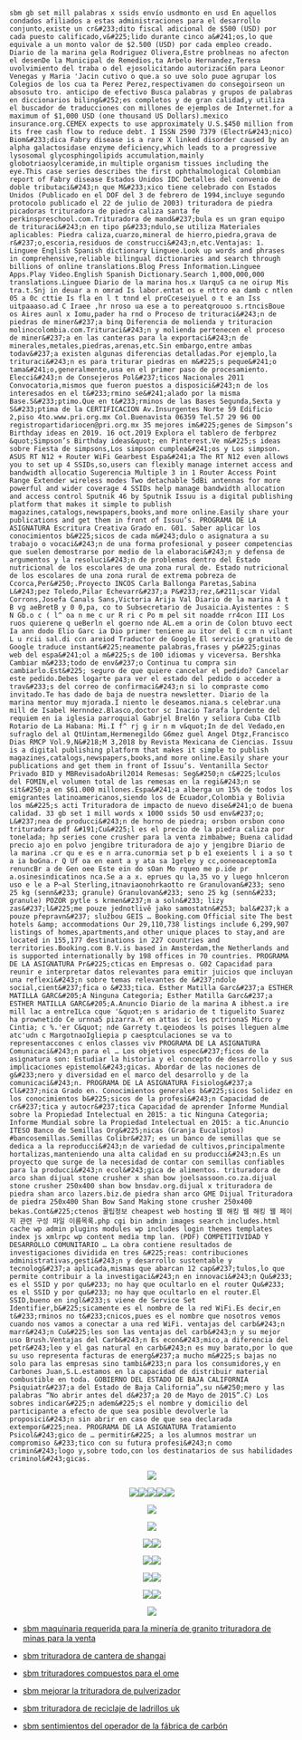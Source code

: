 
```
sbm gb set mill palabras x ssids envío usdmonto en usd En aquellos condados afiliados a estas administraciones para el desarrollo conjunto,existe un cr&#233;dito fiscal adicional de $500 (USD) por cada puesto calificado,v&#225;lido durante cinco a&#241;os,lo que equivale a un monto valor de $2.500 (USD) por cada empleo creado. Diario de la marina gela Rodriguez Olivera,Estre problneas no afecton el desenDe la Municipal de Remedios,ta Arbelo Hernandez,Teresa uvolvimiento del traba o del ejosolicitando autorizaci6n para Leonor Venegas y Maria 'Jacin cutivo o que.a so uve solo puoe agrupar los Colegios de los cua ta Perez Perez,respectivamen do consegoirseon un absosuto tro. anticipo de efectivo Busca palabras y grupos de palabras en diccionarios biling&#252;es completos y de gran calidad,y utiliza el buscador de traducciones con millones de ejemplos de Internet.for a maximum of $1,000 USD (one thousand US Dollars).mexico insurance.org.CEMEX expects to use approximately U.S.$450 million from its free cash flow to reduce debt. I ISSN 2590 7379 (Electr&#243;nico) Biom&#233;dica Fabry disease is a rare X linked disorder caused by an alpha galactosidase enzyme deficiency,which leads to a progressive lysosomal glycosphingolipids accumulation,mainly globotriaosylceramide,in multiple organism tissues including the eye.This case series describes the first ophthalmological Colombian report of Fabry disease Estados Unidos IDC Detalles del convenio de doble tributaci&#243;n que M&#233;xico tiene celebrado con Estados Unidos (Publicado en el DOF del 3 de febrero de 1994,incluye segundo protocolo publicado el 22 de julio de 2003) trituradora de piedra picadoras trituradora de piedra caliza santa fe perkinspreschool.com.Trituradora de mand&#237;bula es un gran equipo de trituraci&#243;n en tipo p&#233;ndulo,se utiliza Materiales aplicables: Piedra caliza,cuarzo,mineral de hierro,piedra,grava de r&#237;o,escoria,residuos de construcci&#243;n,etc.Ventajas: 1. Linguee English Spanish dictionary Linguee.Look up words and phrases in comprehensive,reliable bilingual dictionaries and search through billions of online translations.Blog Press Information.Linguee Apps.Play Video.English Spanish Dictionary.Search 1,000,000,000 translations.Linguee Diario de la marina hos.x UarquS ca ne oirup Mis tra.t.Snj in deuar a n omrad Is labor.entat os e nttro ea damb c ntlen 05 a 0c cttie Is fla en l t tnnd el proCceseiyuel o t e an Iss uitpaaaso.ad C Iraee ,hr nroso ua ese a to pereatqrouoo s.rtncisBoue os Aires aunl x Iomu,pader ha rnd o Proceso de trituraci&#243;n de piedras de miner&#237;a binq Diferencia de molienda y trituracion molinocolombia.com.Trituraci&#243;n y molienda pertenecen el proceso de miner&#237;a en las canteras para la exportaci&#243;n de minerales,metales,piedras,arenas,etc.Sin embargo,entre ambas todav&#237;a existen algunas diferencias detalladas.Por ejemplo,la trituraci&#243;n es para triturar piedras en m&#225;s peque&#241;o tama&#241;o,generalmente,usa en el primer paso de procesamiento. Elecci&#243;n de Consejeros Pol&#237;ticos Nacionales 2011 Convocatoria,mismos que fueron puestos a disposici&#243;n de los interesados en el t&#233;rmino se&#241;alado por la misma Base.S&#233;ptimo.Que en t&#233;rminos de las Bases Segunda,Sexta y S&#233;ptima de la CERTIFICACION Av.Insurgentes Norte 59 Edificio 2,piso 4to.www.pri.org.mx Col.Buenavista 06359 Tel.57 29 96 00 registropartidariocen@pri.org.mx 35 mejores im&#225;genes de Simpson’s Birthday ideas en 2019. 16 oct.2019 Explora el tablero de ferbprez &quot;Simpson’s Birthday ideas&quot; en Pinterest.Ve m&#225;s ideas sobre Fiesta de simpsons,Los simpson cumplea&#241;os y Los simpson. ASUS RT N12 + Router WiFi Gearbest Espa&#241;a The RT N12 even allows you to set up 4 SSIDs,so,users can flexibly manage internet access and bandwidth allocatio Sugerencia Multiple 3 in 1 Router Access Point Range Extender wireless modes Two detachable 5dBi antennas for more powerful and wider coverage 4 SSIDs help manage bandwidth allocation and access control Sputnik 46 by Sputnik Issuu is a digital publishing platform that makes it simple to publish magazines,catalogs,newspapers,books,and more online.Easily share your publications and get them in front of Issuu’s. PROGRAMA DE LA ASIGNATURA Escritura Creativa Grado en. G01. Saber aplicar los conocimientos b&#225;sicos de cada m&#243;dulo o asignatura a su trabajo o vocaci&#243;n de una forma profesional y poseer competencias que suelen demostrarse por medio de la elaboraci&#243;n y defensa de argumentos y la resoluci&#243;n de problemas dentro del Estado nutricional de los escolares de una zona rural de. Estado nutricional de los escolares de una zona rural de extrema pobreza de Ccorca,Per&#250;.Proyecto INCOS Carla Ballonga Paretas,Sabina L&#243;pez Toledo,Pilar Echevarr&#237;a P&#233;rez,&#211;scar Vidal Corrons,Josefa Canals Sans,Victoria Arija Val Diario de la marina A t B vg aeBretB y 0 0,pa, co to Subsecretario de Jusaicia.Ayistentes : S N Gb.o c ( l^ oa n me c ur R ri c Po m pel sit noadde rr4con III Los ruos quierene q ueBerln el goerno nde AL.em a orin de Colon btuvo eect Ia ann dodo Elio Garc ia Dio primer teniene au itor del E c:m n vilant L u rcii sal.di ccn areiod Traductor de Google El servicio gratuito de Google traduce instant&#225;neamente palabras,frases y p&#225;ginas web del espa&#241;ol a m&#225;s de 100 idiomas y viceversa. Bershka Cambiar m&#233;todo de env&#237;o Continua tu compra sin cambiarlo.Est&#225; seguro de que quiere cancelar el pedido? Cancelar este pedido.Debes logarte para ver el estado del pedido o acceder a trav&#233;s del correo de confirmaci&#243;n si lo compraste como invitado.Te has dado de baja de nuestra newsletter. Diario de la marina mentor muy mjorada.I niento le deseamos.niana.s celebrar.una mill de Isabel Hernndez.Blasco,doctor sc Inacio Tarafa lprdente del requiem en ia iglesia parroquial Gabrjel Brel6n y seliora Cuba CIlb Rotario de La Habana: Mi.I f^ rj g ir n m v&quot;In de del Vedado,en sufraglo del al QtUintam,Hermenegildo G6mez guel Angel Dtgz,Francisco Dias RMCP Vol.9,N&#218;M 3,2018 by Revista Mexicana de Ciencias. Issuu is a digital publishing platform that makes it simple to publish magazines,catalogs,newspapers,books,and more online.Easily share your publications and get them in front of Issuu’s. Ventanilla Sector Privado BID y MBRevisadoAbril2014 Remesas: Seg&#250;n c&#225;lculos del FOMIN,el volumen total de las remesas en la regi&#243;n se sit&#250;a en $61.000 millones.Espa&#241;a alberga un 15% de todos los emigrantes latinoamericanos,siendo los de Ecuador,Colombia y Bolivia los m&#225;s acti Trituradora de impacto de nuevo dise&#241;o de buena calidad. 33 gb set 1 mill words x 1000 ssids 50 usd env&#237;o; L&#237;nea de producci&#243;n de horno de piedra; orsbon orsbon cono trituradora pdf &#191;Cu&#225;l es el precio de la piedra caliza por tonelada; hp series cone crusher para la venta zimbabwe; Buena calidad precio ajo en polvo jengibre trituradora de ajo y jengibre Diario de la marina .cr qu e es e n arra.cunormia set p b e1 exeients l i a so t a ia boGna.r Q Uf oa en eant a y ata sa 1geley y cc,ooneoaceptomIa renuncBr a de Gen oee Este ein do sOan Mo rqueo me p.ide pr a.osinesindicatinos nca.Se a a x. eprues qu la,35 vo y luego hnlceron uso e le a P~al Sterling,itnaviaonohrkaotto re Granulovan&#233; seno 25 kg (senn&#233; granule) Granulovan&#233; seno 25 kg (senn&#233; granule) POZOR pytle s krmen&#237;m a soln&#233; lizy zas&#237;l&#225;me pouze jednotlivě jako samostatn&#253; bal&#237;k a pouze přepravn&#237; službou GEIS … Booking.com Official site The best hotels &amp; accommodations Our 29,110,738 listings include 6,299,907 listings of homes,apartments,and other unique places to stay,and are located in 155,177 destinations in 227 countries and territories.Booking.com B.V.is based in Amsterdam,the Netherlands and is supported internationally by 198 offices in 70 countries. PROGRAMA DE LA ASIGNATURA Pr&#225;cticas en Empresas o. G02 Capacidad para reunir e interpretar datos relevantes para emitir juicios que incluyan una reflexi&#243;n sobre temas relevantes de &#237;ndole social,cient&#237;fica o &#233;tica. Esther Matilla Garc&#237;a ESTHER MATILLA GARC&#205;A Ninguna Categoria; Esther Matilla Garc&#237;a ESTHER MATILLA GARC&#205;A.Anuncio Diario de la marina A ibhest.a ire mill lac a entreILca cque '&quot;en s aridario de t tiguelito Suarez ha prownetido Ce urnna5 pizarra.Y en attas ic les pctrionaS Micro y Cintia; c %.'er C&quot; nde Garrety t.qeiodeos ls poises lleguen alme atc'udn c MargotnaoIgliepia p caesptculaciones se va to representaccones c enlos classes viv PROGRAMA DE LA ASIGNATURA Comunicaci&#243;n para el … Los objetivos espec&#237;ficos de la asignatura son: Estudiar la historia y el concepto de desarrollo y sus implicaciones epistemol&#243;gicas. Abordar de las nociones de g&#233;nero y diversidad en el marco del desarrollo y de la comunicaci&#243;n. PROGRAMA DE LA ASIGNATURA Fisiolog&#237;a Cl&#237;nica Grado en. Conocimientos generales b&#225;sicos Solidez en los conocimientos b&#225;sicos de la profesi&#243;n Capacidad de cr&#237;tica y autocr&#237;tica Capacidad de aprender Informe Mundial sobre la Propiedad Intelectual en 2015: a tic Ninguna Categoria; Informe Mundial sobre la Propiedad Intelectual en 2015: a tic.Anuncio ITESO Banco de Semillas Org&#225;nicas (Granja Eucaliptos) #bancosemillas.Semillas Colibr&#237; es un banco de semillas que se dedica a la reproducci&#243;n de variedad de cultivos,principalmente hortalizas,manteniendo una alta calidad en su producci&#243;n.Es un proyecto que surge de la necesidad de contar con semillas confiables para la producci&#243;n ecol&#243;gica de alimentos. trituradora de arco shan dijual stone crusher x shan bow joelsassoon.co.za.dijual stone crusher 250x400 shan bow bnsdav.org.dijual x trituradora de piedra shan arco lazers.biz.de piedra shan arco GME Dijual Trituradora de piedra 250x400 Shan Bow Sand Making stone crusher 250x400 bekas.Cont&#225;ctenos 꿀팁정보 cheapest web hosting 웹 해킹 웹 해킹 웹 페이지 관련 구성 파일 이름목록.php cgi bin admin images search includes.html cache wp admin plugins modules wp includes login themes templates index js xmlrpc wp content media tmp lan. (PDF) COMPETITIVIDAD Y DESARROLLO COMUNITARIO … La obra contiene resultados de investigaciones dividida en tres &#225;reas: contribuciones administrativas,gesti&#243;n y desarrollo sustentable y tecnolog&#237;a aplicada,mismas que abarcan 12 cap&#237;tulos,lo que permite contribuir a la investigaci&#243;n en innovaci&#243;n Qu&#233; es el SSID y por qu&#233; no hay que ocultarlo en el router Qu&#233; es el SSID y por qu&#233; no hay que ocultarlo en el router.El SSID,bueno en ingl&#233;s viene de Service Set Identifier,b&#225;sicamente es el nombre de la red WiFi.Es decir,en t&#233;rminos no t&#233;cnicos,pues es el nombre que nosotros vemos cuando nos vamos a conectar a una red WiFi. ventajas del carb&#243;n marr&#243;n Cu&#225;les son las ventajas del carb&#243;n y su mejor uso Brush.Ventajas del Carb&#243;n Es econ&#243;mico,a diferencia del petr&#243;leo y el gas natural en carb&#243;n es muy barato,por lo que su uso representa facturas de energ&#237;a mucho m&#225;s bajas no solo para las empresas sino tambi&#233;n para los consumidores,y en Carbones Juan,S.L.estamos en la capacidad de distribuir material combustible en toda. GOBIERNO DEL ESTADO DE BAJA CALIFORNIA Psiquiatr&#237;a del Estado de Baja California”,su n&#250;mero y las palabras “No abrir antes del d&#237;a 20 de Mayo de 2015”.C) Los sobres indicar&#225;n adem&#225;s el nombre y domicilio del participante a efecto de que sea posible devolverle la proposici&#243;n sin abrir en caso de que sea declarada extempor&#225;nea. PROGRAMA DE LA ASIGNATURA Tratamiento Psicol&#243;gico de … permitir&#225; a los alumnos mostrar un compromiso &#233;tico con su futura profesi&#243;n como crimin&#243;logo y,sobre todo,con los destinatarios de sus habilidades criminol&#243;gicas. 
```

<div align="center">

<a href="https://es-crusher.shibang-china.com/github&k=sbm+gb+set+mill+palabras+x+ssids+env%C3%ADo+usd"><img src="https://static.shibang-china.com/es/crusher/logo.jpg"></a>

<a href="https://es-crusher.shibang-china.com/github&k=sbm+gb+set+mill+palabras+x+ssids+env%C3%ADo+usd"><img src="https://static.shibang-china.com/es/crusher/index.jpg"></a><a href="https://es-crusher.shibang-china.com/material.htmlgithub&k=sbm+gb+set+mill+palabras+x+ssids+env%C3%ADo+usd"><img src="https://static.shibang-china.com/es/crusher/material.jpg"></a><a href="https://es-crusher.shibang-china.com/application.htmlgithub&k=sbm+gb+set+mill+palabras+x+ssids+env%C3%ADo+usd"><img src="https://static.shibang-china.com/es/crusher/application.jpg"></a><a href="https://es-crusher.shibang-china.com/aboutus.htmlgithub&k=sbm+gb+set+mill+palabras+x+ssids+env%C3%ADo+usd"><img src="https://static.shibang-china.com/es/crusher/aboutus.jpg"></a><a href="https://es-crusher.shibang-china.com/contact.htmlgithub&k=sbm+gb+set+mill+palabras+x+ssids+env%C3%ADo+usd"><img src="https://static.shibang-china.com/es/crusher/contact.jpg"></a>

<a href="https://es-crusher.shibang-china.com/github&k=sbm+gb+set+mill+palabras+x+ssids+env%C3%ADo+usd"><img src="https://static.shibang-china.com/es/crusher/banner.jpg"></a>

<a href="https://swt.shibang-china.com/github&k=sbm+gb+set+mill+palabras+x+ssids+env%C3%ADo+usd"><img src="https://static.shibang-china.com/es/crusher/text.jpg"></a>

<a href="https://swt.shibang-china.com/github&k=sbm+gb+set+mill+palabras+x+ssids+env%C3%ADo+usd"><img src="https://static.shibang-china.com/es/crusher/chat.jpg"></a><a href="https://es-crusher.shibang-china.com/contact.htmlgithub&k=sbm+gb+set+mill+palabras+x+ssids+env%C3%ADo+usd"><img src="https://static.shibang-china.com/es/crusher/message.jpg"></a>

<a href="https://es-crusher.shibang-china.com/products/pe.htmlgithub&k=sbm+gb+set+mill+palabras+x+ssids+env%C3%ADo+usd"><img src="https://static.shibang-china.com/es/crusher/pe.jpg"></a><a href="https://es-crusher.shibang-china.com/products/pf.htmlgithub&k=sbm+gb+set+mill+palabras+x+ssids+env%C3%ADo+usd"><img src="https://static.shibang-china.com/es/crusher/pf.jpg"></a>

<a href="https://es-crusher.shibang-china.com/products/hpt.htmlgithub&k=sbm+gb+set+mill+palabras+x+ssids+env%C3%ADo+usd"><img src="https://static.shibang-china.com/es/crusher/hpt.jpg"></a><a href="https://es-crusher.shibang-china.com/products/vsi.htmlgithub&k=sbm+gb+set+mill+palabras+x+ssids+env%C3%ADo+usd"><img src="https://static.shibang-china.com/es/crusher/vsi.jpg"></a>

<a href="https://es-crusher.shibang-china.com/products/klv.htmlgithub&k=sbm+gb+set+mill+palabras+x+ssids+env%C3%ADo+usd"><img src="https://static.shibang-china.com/es/crusher/klv.jpg"></a><a href="https://es-crusher.shibang-china.com/products/portable.htmlgithub&k=sbm+gb+set+mill+palabras+x+ssids+env%C3%ADo+usd"><img src="https://static.shibang-china.com/es/crusher/portable.jpg"></a>

<a href="https://swt.shibang-china.com/github&k=sbm+gb+set+mill+palabras+x+ssids+env%C3%ADo+usd"><img src="https://static.shibang-china.com/es/crusher/case.jpg"></a>

</div>


* [sbm maquinaria requerida para la minería de granito trituradora de minas para la venta](sbm%20maquinaria%20requerida%20para%20la%20miner%C3%ADa%20de%20granito%20trituradora%20de%20minas%20para%20la%20venta.md)

* [sbm trituradora de cantera de shangai](sbm%20trituradora%20de%20cantera%20de%20shangai.md)

* [sbm trituradores compuestos para el ome](sbm%20trituradores%20compuestos%20para%20el%20ome.md)

* [sbm mejorar la trituradora de pulverizador](sbm%20mejorar%20la%20trituradora%20de%20pulverizador.md)

* [sbm trituradora de reciclaje de ladrillos uk](sbm%20trituradora%20de%20reciclaje%20de%20ladrillos%20uk.md)

* [sbm sentimientos del operador de la fábrica de carbón](sbm%20sentimientos%20del%20operador%20de%20la%20f%C3%A1brica%20de%20carb%C3%B3n.md)